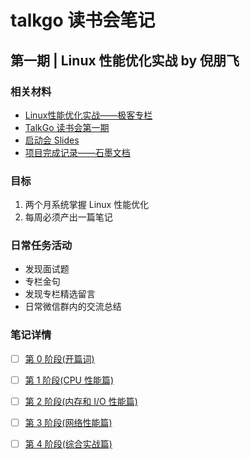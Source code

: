# talkgo 读书会笔记

## 第一期 | Linux 性能优化实战 by 倪朋飞

### 相关材料
- [Linux性能优化实战——极客专栏](https://time.geekbang.org/column/intro/140)
- [TalkGo 读书会第一期](https://talkgo.org/t/topic/136)
- [启动会 Slides](https://docs.google.com/presentation/d/16cNCT1aqSsuVA-TPep81NGFlYIM2AO9LPFoZgA1776Y)
- [项目完成记录——石墨文档](https://shimo.im/sheets/1lq7MgXnBphdeWAe/MODOC)

### 目标
1. 两个月系统掌握 Linux 性能优化
2. 每周必须产出一篇笔记

### 日常任务活动
- 发现面试题
- 专栏金句
- 发现专栏精选留言
- 日常微信群内的交流总结

### 笔记详情
- [ ] [第 0 阶段(开篇词)](./lessons/linux-performance-optimization/stage_0_begining.md)
- [ ] [第 1 阶段(CPU 性能篇)]()
- [ ] [第 2 阶段(内存和 I/O 性能篇)]()
- [ ] [第 3 阶段(网络性能篇)]()
- [ ] [第 4 阶段(综合实战篇)]()

